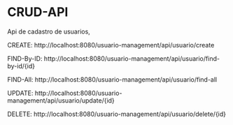 # CRUD-API

Api de cadastro de usuarios, 

CREATE:
http://localhost:8080/usuario-management/api/usuario/create

FIND-By-ID:
http://localhost:8080/usuario-management/api/usuario/find-by-id/{id}

FIND-All:
http://localhost:8080/usuario-management/api/usuario/find-all

UPDATE:
http://localhost:8080/usuario-management/api/usuario/update/{id}

DELETE: 
http://localhost:8080/usuario-management/api/usuario/delete/{id}
